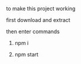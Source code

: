 to make this project working

first download and extract

then enter commands


1. npm i

2. npm start
